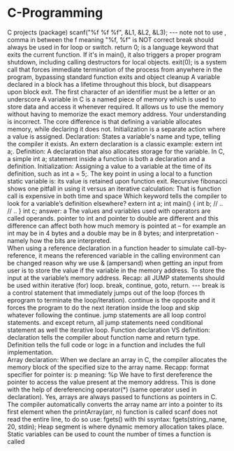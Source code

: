 # C-Programming
C projects (package)
scanf("%f %f %f", &L1, &L2, &L3); --- note not to use , comma in between the f meaning "%f, %f" is NOT correct 
break should always be used in for loop or switch.
return 0; is a language keyword that exits the current function. If it's in main(), it also triggers a proper program shutdown, including calling destructors for local objects.
exit(0); is a system call that forces immediate termination of the process from anywhere in the program, bypassing standard function exits and object cleanup
A variable declared in a block has a lifetime throughout this block, but disappears upon block exit.
The first character of an identifier must be a letter or an underscore
A variable in C is a named piece of memory which is used to store data and access it whenever required. It allows us to use the memory without having to memorize the exact memory address.
Your understanding is incorrect. The core difference is that defining a variable allocates memory, while declaring it does not. Initialization is a separate action where a value is assigned. 
Declaration: States a variable's name and type, telling the compiler it exists. An extern declaration is a classic example: extern int a;.
Definition: A declaration that also allocates storage for the variable. In C, a simple int a; statement inside a function is both a declaration and a definition.
Initialization: Assigning a value to a variable at the time of its definition, such as int a = 5;. 
The key point in using a local to a function static variable is: its value is retained upon function exit. 
Recursive fibonacci shows one pitfall in using it versus an iterative calculation: That is function call is expensive in both time and space
Which keyword tells the compiler to look for a variable’s definition elsewhere? extern 
int a;
int main()
{
   int b;
   // ..
   // ..
}
int c;
answer: a
The values and variables used with operators are called operands.
pointer to int and pointer to double are different and this difference can affect both how much memory is pointed at – for example an int may be in 4 bytes and a double may be in 8 bytes;  and interpretation  -namely how the bits are interpreted.  
When using a reference declaration in a function header to simulate call-by-reference, it means the referenced variable in the calling environment can be changed
reason why we use & (ampersand) when getting an input from user is to store the value if the variable in the memory address. To store the input at the variable’s memory address.
Recap: all JUMP statements should be used within iterative (for) loop. break, continue, goto, return. --- break is a control statement that immediately jumps out of the loop (forces th eprogram to terminate the loop/iteration). continue is the opposite and it forces the program to do the next iteration inside the loop and skip whatever following the continue.
jump statements are all loop control statements. and except return, all jump statements need conditional statement as well the iterative loop. Function declaration VS definition: declaration tells the compiler about function name and return type. Definition tells the full code or logc in a function and includes the full implementation.     
Array declaration: When we declare an array in C, the compiler allocates the memory block of the specified size to the array name.
Recapp: format specifier for pointer is: p meaning: %p
We have to first dereference the pointer to access the value present at the memory address. This is done with the help of dereferencing operator(*) (same operator used in declaration). Yes, arrays are always passed to functions as pointers in C. The compiler automatically converts the array name arr into a pointer to its first element when the printArray(arr, n) function is called
scanf does not read the entire line, to do so use: fgets() with thi ssyntax: fgets(string_name, 20, stdin); 
Heap segment is where dynamic memory allocation takes place. Static variables can be used to count the number of times a function is called



 



